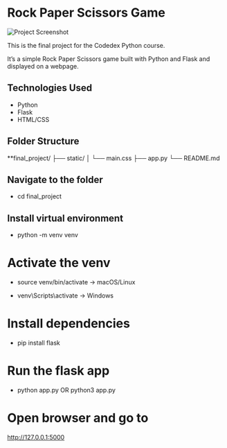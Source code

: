 
# Rock Paper Scissors Game

![Project Screenshot](screenshot.png)


This is the final project for the Codedex Python course.

It’s a simple Rock Paper Scissors game built with Python and Flask and displayed on a webpage.


## Technologies Used

- Python
- Flask
- HTML/CSS

## Folder Structure

**final_project/
├── static/
│ └── main.css
├── app.py
└── README.md


## Navigate to the folder

- cd final_project


## Install virtual environment

- python -m venv venv


# Activate the venv

- source venv/bin/activate -> macOS/Linux

- venv\Scripts\activate -> Windows


# Install dependencies

- pip install flask


# Run the flask app

- python app.py  OR python3 app.py


# Open browser and go to

http://127.0.0.1:5000
